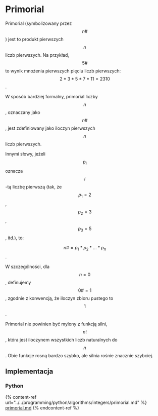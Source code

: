 # Primorial

Primorial (symbolizowany przez $$n\#$$) jest to produkt pierwszych $$n$$ liczb pierwszych. Na przykład, $$5\#$$ to wynik mnożenia pierwszych pięciu liczb pierwszych: $$2 * 3 * 5 * 7 * 11 = 2310$$.

W sposób bardziej formalny, primorial liczby $$n$$, oznaczany jako $$n\#$$, jest zdefiniowany jako iloczyn pierwszych $$n$$ liczb pierwszych. 

Innymi słowy, jeżeli $$p_i$$ oznacza $$i$$-tą liczbę pierwszą (tak, że $$p_1 = 2$$, $$p_2 = 3$$, $$p_3 = 5$$, itd.), to:

$$n\# = p_1 * p_2 * ... * p_n$$.

W szczególności, dla $$n = 0$$, definujemy $$0\# = 1$$, zgodnie z konwencją, że iloczyn zbioru pustego to $$1$$.

Primorial nie powinien być mylony z funkcją silni, $$n!$$, która jest iloczynem wszystkich liczb naturalnych do $$n$$. Obie funkcje rosną bardzo szybko, ale silnia rośnie znacznie szybciej.

## Implementacja

### Python

{% content-ref url="../../programming/python/algorithms/integers/primorial.md" %}
[primorial.md](../../programming/python/algorithms/integers/primorial.md)
{% endcontent-ref %}
